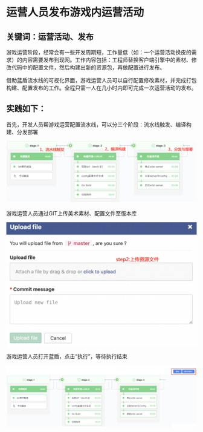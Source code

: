 # 运营人员发布游戏内运营活动


## 关键词：运营活动、发布 <a id="&#x51C6;&#x5907;&#x4E8B;&#x9879;"></a>

游戏运营阶段，经常会有一些开发周期短，工作量低（如：一个运营活动换皮的需求）的内容需要发布到现网。工作内容包括：工程师替换客户端引擎中的素材、修改代码中的配置文件，然后构建出新的资源包，再做配置进行发布。


借助蓝盾流水线的可视化界面，游戏运营人员可以自行配置修改素材，并完成打包构建、配置发布的工作。全程只需一人在几小时内即可完成一次运营活动的发布。


## 实践如下： <a id="&#x51C6;&#x5907;&#x4E8B;&#x9879;"></a>

首先，开发人员帮游戏运营配置流水线，可以分三个阶段：流水线触发、编译构建、分发部署

![&#x56FE;1](../../.gitbook/assets/scene-operators-upload-resources-a.png)

游戏运营人员通过GIT上传美术素材、配置文件至版本库

![&#x56FE;1](../../.gitbook/assets/scene-operators-upload-resources-b.png)


游戏运营人员打开蓝盾，点击“执行”，等待执行结束

![&#x56FE;1](../../.gitbook/assets/scene-operators-upload-resources-c.png)